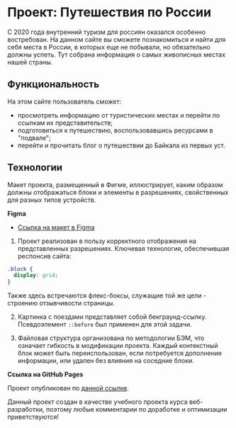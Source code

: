 # Проект: Путешествия по России

С 2020 года внутренний туризм для россиян оказался особенно востребован. На данном сайте вы сможете познакомиться и найти для себя места в России, в которых еще не побывали, но обязательно должны успеть. Тут собрана информация о самых живописных местах нашей страны.

## Функциональность

На этом сайте пользователь сможет:

* просмотреть информацию от туристических местах и перейти по ссылкам их представительств;
* подготовиться к путешествию, воспользовавшись ресурсами в "подвале";
* перейти и прочитать блог о путешествии до Байкала из первых уст.

## Технологии

Макет проекта, размещенный в Фигме, иллюстрирует, каким образом должны отображаться блоки и элементы в разрешениях, свойственных для разных типов устройств.

**Figma**

* [Ссылка на макет в Figma](https://www.figma.com/file/5S2WSbEFL6awjVWJ0NWL8Q/Sprint-3_-Russia-_-desktop-mobile?node-id=28503%3A0)

1. Проект реализован в пользу корректного отображения на представленных разрешениях. Ключевая технология, обеспечившая респонсив сайта:
```css
.block {
  display: grid;  
}
```

Также здесь встречаются флекс-боксы, служащие той же цели - строению отзывчивости страницы.

2. Картинка с поездами представляет собой бекграунд-ссылку. Псевдоэлемент `::before` был применен для этой задачи.

3. Файловая структура организована по методологии БЭМ, что означает гибкость в модификации проекта. Каждый контекстный блок может быть переиспользован, если потребуется дополнение информации, или удален без влияния на соседние блоки.


**Ссылка на GitHub Pages**

Проект опубликован по [данной ссылке](https://barbylka.github.io/russian-travel/).

Данный проект создан в качестве учебного проекта курса веб-разработки, поэтому любые комментарии по доработке и оптимизации приветствуются!
